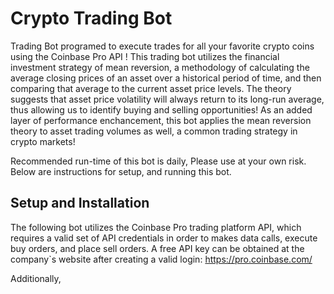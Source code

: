 # Crypto Trading Bot
Trading Bot programed to execute trades for all your favorite crypto coins using the Coinbase Pro API ! This trading bot utilizes the financial investment strategy of mean reversion, a methodology of calculating the average closing prices of an asset over a historical period of time, and then comparing that average to the current asset price levels. The theory suggests that asset price volatility will always return to its long-run average, thus allowing us to identify buying and selling opportunities!
As an added layer of performance enchancement, this bot applies the mean reversion theory to asset trading volumes as well, a common trading strategy in crypto markets! 

Recommended run-time of this bot is daily, Please use at your own risk. Below are instructions for setup, and running this bot. 

## Setup and Installation
The following bot utilizes the Coinbase Pro trading platform API, which requires a valid set of API credentials in order to makes data calls, execute buy orders, and place sell orders. A free API key can be obtained at the company`s website after creating a valid login: https://pro.coinbase.com/  

Additionally, 
